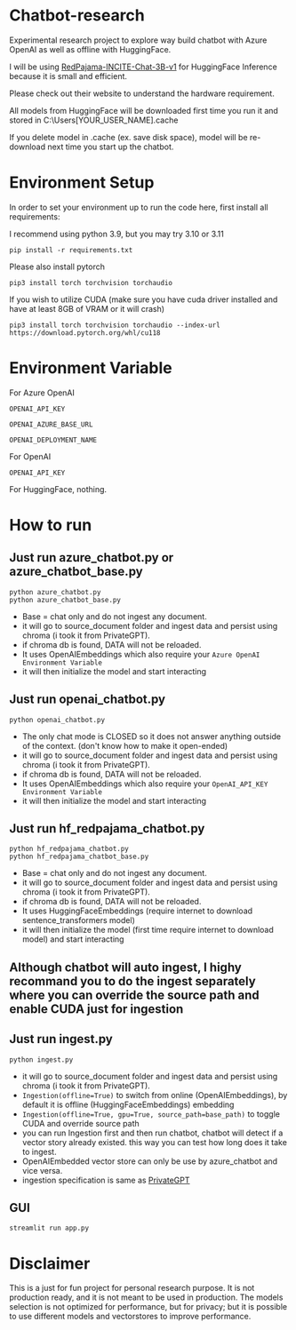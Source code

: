 # Chatbot-research
Experimental research project to explore way build chatbot with Azure OpenAI as well as offline with HuggingFace.

I will be using [RedPajama-INCITE-Chat-3B-v1](https://huggingface.co/togethercomputer/RedPajama-INCITE-Chat-3B-v1) for HuggingFace Inference because it is small and efficient. 

Please check out their website to understand the hardware requirement.

All models from HuggingFace will be downloaded first time you run it and stored in C:\Users\[YOUR_USER_NAME]\.cache

If you delete model in .cache (ex. save disk space), model will be re-download next time you start up the chatbot.


# Environment Setup
In order to set your environment up to run the code here, first install all requirements:

I recommend using python 3.9, but you may try 3.10 or 3.11

```shell
pip install -r requirements.txt
```

Please also install pytorch
```shell
pip3 install torch torchvision torchaudio
```
If you wish to utilize CUDA (make sure you have cuda driver installed and have at least 8GB of VRAM or it will crash)

```shell
pip3 install torch torchvision torchaudio --index-url https://download.pytorch.org/whl/cu118
```

# Environment Variable

For Azure OpenAI
```
OPENAI_API_KEY

OPENAI_AZURE_BASE_URL

OPENAI_DEPLOYMENT_NAME
```

For OpenAI
```
OPENAI_API_KEY

```

For HuggingFace, nothing.

# How to run
## Just run azure_chatbot.py or azure_chatbot_base.py
```shell
python azure_chatbot.py
python azure_chatbot_base.py
```
- Base = chat only and do not ingest any document.
- it will go to source_document folder and ingest data and persist using chroma (i took it from PrivateGPT).
- if chroma db is found, DATA will not be reloaded.
- It uses OpenAIEmbeddings which also require your `Azure OpenAI Environment Variable`
- it will then initialize the model and start interacting

## Just run openai_chatbot.py
```shell
python openai_chatbot.py
```
- The only chat mode is CLOSED so it does not answer anything outside of the context. (don't know how to make it open-ended)
- it will go to source_document folder and ingest data and persist using chroma (i took it from PrivateGPT).
- if chroma db is found, DATA will not be reloaded.
- It uses OpenAIEmbeddings which also require your `OpenAI_API_KEY Environment Variable`
- it will then initialize the model and start interacting

## Just run hf_redpajama_chatbot.py
```shell
python hf_redpajama_chatbot.py
python hf_redpajama_chatbot_base.py
```
- Base = chat only and do not ingest any document.
- it will go to source_document folder and ingest data and persist using chroma (i took it from PrivateGPT).
- if chroma db is found, DATA will not be reloaded.
- It uses HuggingFaceEmbeddings (require internet to download sentence_transformers model)
- it will then initialize the model (first time require internet to download model) and start interacting

## Although chatbot will auto ingest, I highy recommand you to do the ingest separately where you can override the source path and enable CUDA just for ingestion

## Just run ingest.py
```shell
python ingest.py
```
- it will go to source_document folder and ingest data and persist using chroma (i took it from PrivateGPT).
- `Ingestion(offline=True)` to switch from online (OpenAIEmbeddings), by default it is offline (HuggingFaceEmbeddings) embedding
- `Ingestion(offline=True, gpu=True, source_path=base_path)` to toggle CUDA and override source path
- you can run Ingestion first and then run chatbot, chatbot will detect if a vector story already existed. this way you can test how long does it take to ingest.
- OpenAIEmbedded vector store can only be use by azure_chatbot and vice versa.
- ingestion specification is same as [PrivateGPT](https://github.com/imartinez/privateGPT)

## GUI
```shell
streamlit run app.py
```

# Disclaimer
This is a just for fun project for personal research purpose. It is not production ready, and it is not meant to be used in production. The models selection is not optimized for performance, but for privacy; but it is possible to use different models and vectorstores to improve performance.